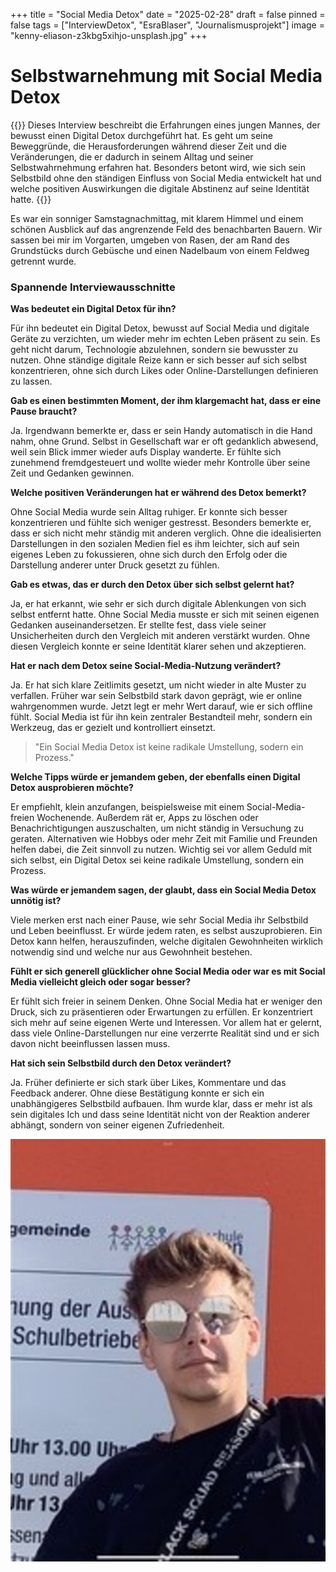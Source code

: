 +++
title = "Social Media Detox"
date = "2025-02-28"
draft = false
pinned = false
tags = ["InterviewDetox", "EsraBlaser", "Journalismusprojekt"]
image = "kenny-eliason-z3kbg5xihjo-unsplash.jpg"
+++
# Selbstwarnehmung mit Social Media Detox

{{<lead>}}
Dieses Interview beschreibt die Erfahrungen eines jungen Mannes, der bewusst einen Digital Detox durchgeführt hat. Es geht um seine Beweggründe, die Herausforderungen während dieser Zeit und die Veränderungen, die er dadurch in seinem Alltag und seiner Selbstwahrnehmung erfahren hat. Besonders betont wird, wie sich sein Selbstbild ohne den ständigen Einfluss von Social Media entwickelt hat und welche positiven Auswirkungen die digitale Abstinenz auf seine Identität hatte. 
{{</lead>}}

Es war ein sonniger Samstagnachmittag, mit klarem Himmel und einem schönen Ausblick auf das angrenzende Feld des benachbarten Bauern. Wir sassen bei mir im Vorgarten, umgeben von Rasen, der am Rand des Grundstücks durch Gebüsche und einen Nadelbaum von einem Feldweg getrennt wurde.

### Spannende Interviewausschnitte

**Was bedeutet ein Digital Detox für ihn?**

Für ihn bedeutet ein Digital Detox, bewusst auf Social Media und digitale Geräte zu verzichten, um wieder mehr im echten Leben präsent zu sein. Es geht nicht darum, Technologie abzulehnen, sondern sie bewusster zu nutzen. Ohne ständige digitale Reize kann er sich besser auf sich selbst konzentrieren, ohne sich durch Likes oder Online-Darstellungen definieren zu lassen.

**Gab es einen bestimmten Moment, der ihm klargemacht hat, dass er eine Pause braucht?**

Ja. Irgendwann bemerkte er, dass er sein Handy automatisch in die Hand nahm, ohne Grund. Selbst in Gesellschaft war er oft gedanklich abwesend, weil sein Blick immer wieder aufs Display wanderte. Er fühlte sich zunehmend fremdgesteuert und wollte wieder mehr Kontrolle über seine Zeit und Gedanken gewinnen.

**Welche positiven Veränderungen hat er während des Detox bemerkt?**

Ohne Social Media wurde sein Alltag ruhiger. Er konnte sich besser konzentrieren und fühlte sich weniger gestresst. Besonders bemerkte er, dass er sich nicht mehr ständig mit anderen verglich. Ohne die idealisierten Darstellungen in den sozialen Medien fiel es ihm leichter, sich auf sein eigenes Leben zu fokussieren, ohne sich durch den Erfolg oder die Darstellung anderer unter Druck gesetzt zu fühlen.

**Gab es etwas, das er durch den Detox über sich selbst gelernt hat?**

Ja, er hat erkannt, wie sehr er sich durch digitale Ablenkungen von sich selbst entfernt hatte. Ohne Social Media musste er sich mit seinen eigenen Gedanken auseinandersetzen. Er stellte fest, dass viele seiner Unsicherheiten durch den Vergleich mit anderen verstärkt wurden. Ohne diesen Vergleich konnte er seine Identität klarer sehen und akzeptieren.

**Hat er nach dem Detox seine Social-Media-Nutzung verändert?**

Ja. Er hat sich klare Zeitlimits gesetzt, um nicht wieder in alte Muster zu verfallen. Früher war sein Selbstbild stark davon geprägt, wie er online wahrgenommen wurde. Jetzt legt er mehr Wert darauf, wie er sich offline fühlt. Social Media ist für ihn kein zentraler Bestandteil mehr, sondern ein Werkzeug, das er gezielt und kontrolliert einsetzt.

> "Ein Social Media Detox ist keine radikale Umstellung, sodern ein Prozess."

**Welche Tipps würde er jemandem geben, der ebenfalls einen Digital Detox ausprobieren möchte?**

Er empfiehlt, klein anzufangen, beispielsweise mit einem Social-Media-freien Wochenende. Außerdem rät er, Apps zu löschen oder Benachrichtigungen auszuschalten, um nicht ständig in Versuchung zu geraten. Alternativen wie Hobbys oder mehr Zeit mit Familie und Freunden helfen dabei, die Zeit sinnvoll zu nutzen. Wichtig sei vor allem Geduld mit sich selbst, ein Digital Detox sei keine radikale Umstellung, sondern ein Prozess.

**Was würde er jemandem sagen, der glaubt, dass ein Social Media Detox unnötig ist?**

Viele merken erst nach einer Pause, wie sehr Social Media ihr Selbstbild und Leben beeinflusst. Er würde jedem raten, es selbst auszuprobieren. Ein Detox kann helfen, herauszufinden, welche digitalen Gewohnheiten wirklich notwendig sind und welche nur aus Gewohnheit bestehen.

**Fühlt er sich generell glücklicher ohne Social Media oder war es mit Social Media vielleicht gleich oder sogar besser?**

Er fühlt sich freier in seinem Denken. Ohne Social Media hat er weniger den Druck, sich zu präsentieren oder Erwartungen zu erfüllen. Er konzentriert sich mehr auf seine eigenen Werte und Interessen. Vor allem hat er gelernt, dass viele Online-Darstellungen nur eine verzerrte Realität sind und er sich davon nicht beeinflussen lassen muss.

**Hat sich sein Selbstbild durch den Detox verändert?**

Ja. Früher definierte er sich stark über Likes, Kommentare und das Feedback anderer. Ohne diese Bestätigung konnte er sich ein unabhängigeres Selbstbild aufbauen. Ihm wurde klar, dass er mehr ist als sein digitales Ich und dass seine Identität nicht von der Reaktion anderer abhängt, sondern von seiner eigenen Zufriedenheit.

![Dieser junge Mann heisst Esra Blaser. Er ist 18 Jahre alt und ist in der Ausbildung zum Applikationsentwickler. Sein Wohnort ist Rüdtlingen-Kirchberg, er wohnt dort vis-à-vis von Aefligen. Sein Interesse gilt der Astrologie und der Informatik, insbesondere der KI. Er hat einen Social-Media-Detox durchgeführt und berichtet von seinen Erfahrungen in dieser Zeit.](img_1336.jpeg)